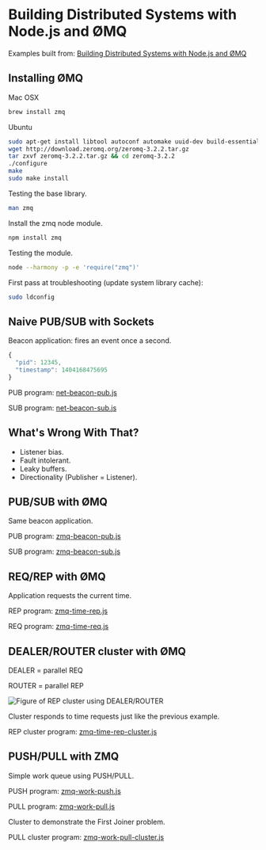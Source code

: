 Building Distributed Systems with Node.js and ØMQ
=============

Examples built from: [Building Distributed Systems with Node.js and ØMQ](https://www.youtube.com/watch?v=zgDjaJdAB9c)

## Installing ØMQ

Mac OSX

```sh
brew install zmq
```

Ubuntu

```sh
sudo apt-get install libtool autoconf automake uuid-dev build-essential
wget http://download.zeromq.org/zeromq-3.2.2.tar.gz
tar zxvf zeromq-3.2.2.tar.gz && cd zeromq-3.2.2
./configure
make
sudo make install
```

Testing the base library.

```sh
man zmq
```

Install the zmq node module.

```sh
npm install zmq
```

Testing the module.

```sh
node --harmony -p -e 'require("zmq")'
```

First pass at troubleshooting (update system library cache):

```sh
sudo ldconfig
```

## Naive PUB/SUB with Sockets

Beacon application: fires an event once a second.

```js
{
  "pid": 12345,
  "timestamp": 1404168475695
}
```

PUB program: [net-beacon-pub.js](net-beacon-pub.js)

SUB program: [net-beacon-sub.js](net-beacon-sub.js)

## What's Wrong With That?

* Listener bias.
* Fault intolerant.
* Leaky buffers.
* Directionality (Publisher = Listener).

## PUB/SUB with ØMQ

Same beacon application.

PUB program: [zmq-beacon-pub.js](zmq-beacon-pub.js)

SUB program: [zmq-beacon-sub.js](zmq-beacon-sub.js)

## REQ/REP with ØMQ

Application requests the current time.

REP program: [zmq-time-rep.js](zmq-time-rep.js)

REQ program: [zmq-time-req.js](zmq-time-req.js)

## DEALER/ROUTER cluster with ØMQ

DEALER = parallel REQ

ROUTER = parallel REP

![Figure of REP cluster using DEALER/ROUTER](rep-cluster.png)

Cluster responds to time requests just like the previous example.

REP cluster program: [zmq-time-rep-cluster.js](zmq-time-rep-cluster.js)

## PUSH/PULL with ZMQ

Simple work queue using PUSH/PULL.

PUSH program: [zmq-work-push.js](zmq-work-push.js)

PULL program: [zmq-work-pull.js](zmq-work-pull.js)

Cluster to demonstrate the First Joiner problem.

PULL cluster program: [zmq-work-pull-cluster.js](zmq-work-pull-cluster.js)

